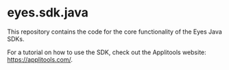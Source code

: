 # eyes.sdk.java
This repository contains the code for the core functionality of the Eyes Java SDKs.

For a tutorial on how to use the SDK, check out the Applitools website: https://applitools.com/.
